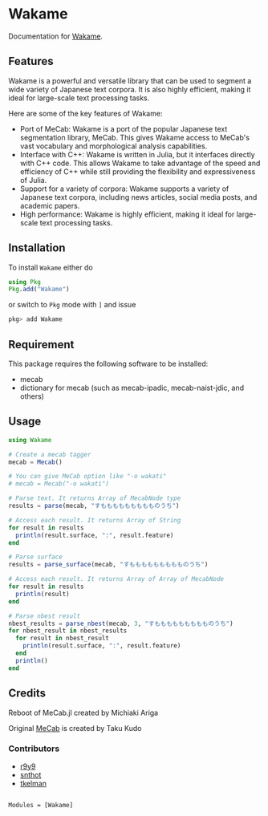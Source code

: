# Wakame

Documentation for [Wakame](https://github.com/PyDataBlog/Wakame.jl).


## Features

Wakame is a powerful and versatile library that can be used to segment a wide variety of Japanese text corpora. It is also highly efficient, making it ideal for large-scale text processing tasks.

Here are some of the key features of Wakame:

- Port of MeCab: Wakame is a port of the popular Japanese text segmentation library, MeCab. This gives Wakame access to MeCab's vast vocabulary and morphological analysis capabilities.
- Interface with C++: Wakame is written in Julia, but it interfaces directly with C++ code. This allows Wakame to take advantage of the speed and efficiency of C++ while still providing the flexibility and expressiveness of Julia.
- Support for a variety of corpora: Wakame supports a variety of Japanese text corpora, including news articles, social media posts, and academic papers.
- High performance: Wakame is highly efficient, making it ideal for large-scale text processing tasks.


## Installation

To install `Wakame` either do

```julia
using Pkg
Pkg.add("Wakame")
```

or switch to `Pkg` mode with `]` and issue

```julia
pkg> add Wakame
```

## Requirement

This package requires the following software to be installed:
- mecab
- dictionary for mecab (such as mecab-ipadic, mecab-naist-jdic, and others)


## Usage

```julia
using Wakame

# Create a mecab tagger
mecab = Mecab()

# You can give MeCab option like "-o wakati"
# mecab = Mecab("-o wakati")

# Parse text. It returns Array of MecabNode type
results = parse(mecab, "すももももももももものうち")

# Access each result. It returns Array of String
for result in results
  println(result.surface, ":", result.feature)
end

# Parse surface
results = parse_surface(mecab, "すももももももももものうち")

# Access each result. It returns Array of Array of MecabNode
for result in results
  println(result)
end

# Parse nbest result
nbest_results = parse_nbest(mecab, 3, "すももももももももものうち")
for nbest_result in nbest_results
  for result in nbest_result
    println(result.surface, ":", result.feature)
  end
  println()
end
```

## Credits

Reboot of MeCab.jl created by Michiaki Ariga

Original [MeCab](https://taku910.github.io/mecab/) is created by Taku Kudo

### Contributors
- [r9y9](https://github.com/r9y9)
- [snthot](https://github.com/snthot)
- [tkelman](https://github.com/tkelman)


```@index
```

```@autodocs
Modules = [Wakame]
```